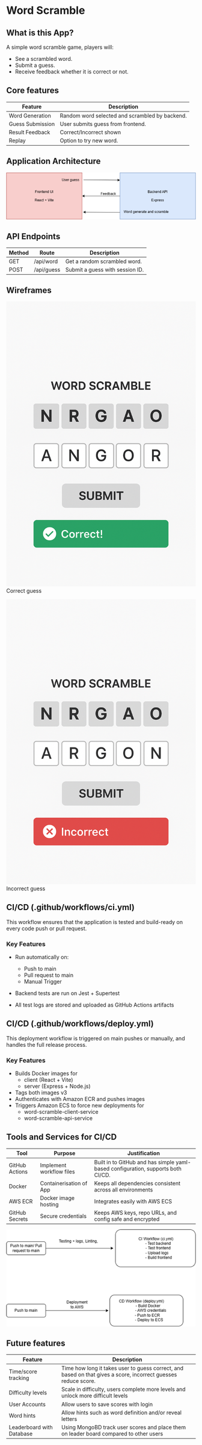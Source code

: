 # Word Scramble

## What is this App?

A simple word scramble game, players will:
- See a scrambled word.
- Submit a guess.
- Receive feedback whether it is correct or not.

## Core features

Feature            | Description
---                | ---
Word Generation    | Random word selected and scrambled by backend.
Guess Submission   | User submits guess from frontend.
Result Feedback    | Correct/Incorrect shown
Replay             | Option to try new word.

## Application Architecture 

![App architecture](/misc/WordScrambleAA.png)

## API Endpoints

Method | Route     | Description
---    | ---       | ---
GET    | /api/word | Get a random scrambled word.
POST   | /api/guess| Submit a guess with session ID.

## Wireframes

![correct](/misc/correctGuess.png) Correct guess


![incorrect](/misc/incorrectGuess.png) Incorrect guess

## CI/CD (.github/workflows/ci.yml)

This workflow ensures that the application is tested and build-ready on every code push or pull request.

### Key Features

- Run automatically on:
  - Push to main
  - Pull request to main
  - Manual Trigger 
  
- Backend tests are run on Jest + Supertest
- All test logs are stored and uploaded as GitHub Actions artifacts


## CI/CD (.github/workflows/deploy.yml)

This deployment workflow is triggered on main pushes or manually, and handles the full release process.

### Key Features

- Builds Docker images for
  - client (React + Vite)
  - server (Express + Node.js)
- Tags both images v3
- Authenticates with Amazon ECR and pushes images
- Triggers Amazon ECS to force new deployments for 
  - word-scramble-client-service
  - word-scramble-api-service

## Tools and Services for CI/CD

Tool               | Purpose                                                | Justification
---                | ---                                                    |  ---
GitHub Actions     |  Implement workflow files                              |   Built in to GitHub and has simple yaml-based configuration, supports both CI/CD.
Docker             |  Containerisation of App                               |   Keeps all dependencies consistent across all environments
AWS ECR            |  Docker image hosting                                  |   Integrates easily with AWS ECS
GitHub Secrets     |  Secure credentials                                    |   Keeps AWS keys, repo URLs, and config safe and encrypted

![CI/CD](./misc/README-Diagram.drawio.png)

## Future features

Feature                     |   Description
---                         |   ---
Time/score tracking         | Time how long it takes user to guess correct, and based on that gives a score, incorrect guesses reduce score.
Difficulty levels           | Scale in difficulty, users complete more levels and unlock more difficult levels
User Accounts               | Allow users to save scores with login
Word hints                  | Allow hints such as word definition and/or reveal letters
Leaderboard with Database   | Using MongoBD track user scores and place them on leader board compared to other users